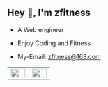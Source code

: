 ## Hey 👋, I'm zfitness  


- A Web engineer

- Enjoy Coding and Fitness

- My-Email: zfitness@163.com


<table><tr><td valign="top" width="40%">

<img src="https://github-readme-stats.vercel.app/api?username=zfitness&show_icons=true&count_private=true&hide_border=true" align="left" style="width: 100%" />

</td><td valign="top" width="40%">

<img src="https://github-readme-stats.vercel.app/api/top-langs/?username=zfitness&hide_border=true&layout=compact" align="left" style="width: 100%" />

</td></tr></table>  
